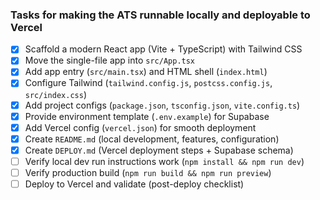 ### Tasks for making the ATS runnable locally and deployable to Vercel

- [x] Scaffold a modern React app (Vite + TypeScript) with Tailwind CSS
- [x] Move the single-file app into `src/App.tsx`
- [x] Add app entry (`src/main.tsx`) and HTML shell (`index.html`)
- [x] Configure Tailwind (`tailwind.config.js`, `postcss.config.js`, `src/index.css`)
- [x] Add project configs (`package.json`, `tsconfig.json`, `vite.config.ts`)
- [x] Provide environment template (`.env.example`) for Supabase
- [x] Add Vercel config (`vercel.json`) for smooth deployment
- [x] Create `README.md` (local development, features, configuration)
- [x] Create `DEPLOY.md` (Vercel deployment steps + Supabase schema)
- [ ] Verify local dev run instructions work (`npm install && npm run dev`)
- [ ] Verify production build (`npm run build && npm run preview`)
- [ ] Deploy to Vercel and validate (post-deploy checklist)